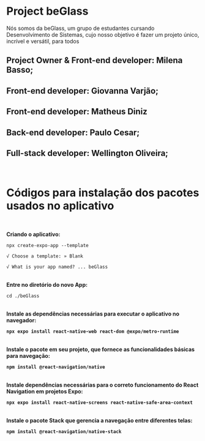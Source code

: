 # Project beGlass 

Nós somos da beGlass, um grupo de estudantes cursando Desenvolvimento de Sistemas, cujo nosso objetivo é fazer um projeto único, incrível e versátil, para todos


Project Owner & Front-end developer: Milena Basso;
-
Front-end developer: Giovanna Varjão;
-
Front-end developer: Matheus Diniz
-
Back-end developer: Paulo Cesar;
-
Full-stack developer: Wellington Oliveira;
-
<br>
<h1><b>Códigos para instalação dos pacotes usados no aplicativo</b></h1>
<br>

<b>Criando o aplicativo:</b>

```
npx create-expo-app --template
```
```
√ Choose a template: » Blank
```
```
√ What is your app named? ... beGlass
```

<br>
<b>Entre no diretório do novo App:</b>

```
cd ./beGlass
```

<br>
<b>Instale as dependências necessárias para executar o aplicativo no navegador:<b>

```
npx expo install react-native-web react-dom @expo/metro-runtime
```

<br>
<b>Instale o pacote em seu projeto, que fornece as funcionalidades básicas para navegação:<b>

```
npm install @react-navigation/native
```

<br>
<b>Instale dependências necessárias para o correto funcionamento do React Navigation em projetos Expo:<b>

```
npx expo install react-native-screens react-native-safe-area-context
```

<br>
<b>Instale o pacote Stack que gerencia a navegação entre diferentes telas:<b>

```
npm install @react-navigation/native-stack
```